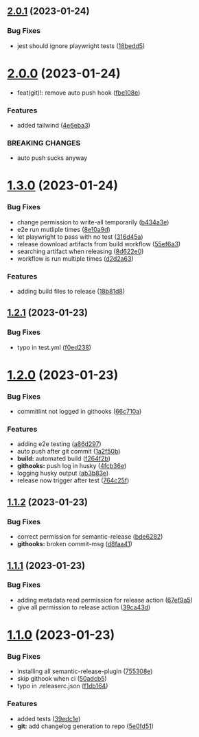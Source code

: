 ## [2.0.1](https://github.com/CUexter/next-template/compare/v2.0.0...v2.0.1) (2023-01-24)

### Bug Fixes

- jest should ignore playwright tests ([18bedd5](https://github.com/CUexter/next-template/commit/18bedd593f54ecc401f5861090015e55617706b7))

# [2.0.0](https://github.com/CUexter/next-template/compare/v1.3.0...v2.0.0) (2023-01-24)

- feat(git)!: remove auto push hook ([fbe108e](https://github.com/CUexter/next-template/commit/fbe108e02572bee652362b822ed342ad3a78fdca))

### Features

- added tailwind ([4e6eba3](https://github.com/CUexter/next-template/commit/4e6eba3510e739a2284b0a52fcc8b48547892ec7))

### BREAKING CHANGES

- auto push sucks anyway

# [1.3.0](https://github.com/CUexter/next-template/compare/v1.2.1...v1.3.0) (2023-01-24)

### Bug Fixes

- change permission to write-all temporarily ([b434a3e](https://github.com/CUexter/next-template/commit/b434a3ec2647572067175079b2dd38c07aa9e740))
- e2e run mutliple times ([8e10a9d](https://github.com/CUexter/next-template/commit/8e10a9df1aca6b1fc93173aa8b560acd598b524f))
- let playwright to pass with no test ([316d45a](https://github.com/CUexter/next-template/commit/316d45ad346621ee80f1bfc1acd4a01b0083e820))
- release download artifacts from build workflow ([55ef6a3](https://github.com/CUexter/next-template/commit/55ef6a33e7aa1785829134b5ba8b0259453706b2))
- searching artifact when releasing ([8d622e0](https://github.com/CUexter/next-template/commit/8d622e02041dd691d7d5c36079b638c3d0919241))
- workflow is run multiple times ([d2d2a63](https://github.com/CUexter/next-template/commit/d2d2a63c8a56eed3b81435bc6be128fdc854b19a))

### Features

- adding build files to release ([18b81d8](https://github.com/CUexter/next-template/commit/18b81d8a8f312445fec3f1b951f479c6855d2f93))

## [1.2.1](https://github.com/CUexter/next-template/compare/v1.2.0...v1.2.1) (2023-01-23)

### Bug Fixes

- typo in test.yml ([f0ed238](https://github.com/CUexter/next-template/commit/f0ed238423cb574f654c437baa1e4e3abc2aaac6))

# [1.2.0](https://github.com/CUexter/next-template/compare/v1.1.2...v1.2.0) (2023-01-23)

### Bug Fixes

- commitlint not logged in githooks ([66c710a](https://github.com/CUexter/next-template/commit/66c710a08991404c208246e596c72d9af07c540a))

### Features

- adding e2e testing ([a86d297](https://github.com/CUexter/next-template/commit/a86d2977800a5456d73f59580b33e688c6e233f0))
- auto push after git commit ([1a2f50b](https://github.com/CUexter/next-template/commit/1a2f50bd38833dcdc77a8495de9721b6a6064634))
- **build:** automated build ([f264f2b](https://github.com/CUexter/next-template/commit/f264f2b59abfddc830541d95c157dd00b314a648))
- **githooks:** push log in husky ([4fcb36e](https://github.com/CUexter/next-template/commit/4fcb36ebe738db95917b6d9fb6d1d7b8e8987fe1))
- logging husky output ([ab3b83e](https://github.com/CUexter/next-template/commit/ab3b83eb55bcd036ff4488b568501e83a83dbc0d))
- release now trigger after test ([764c25f](https://github.com/CUexter/next-template/commit/764c25f2b9326de4988830ae735a18e5fde986eb))

## [1.1.2](https://github.com/CUexter/next-template/compare/v1.1.1...v1.1.2) (2023-01-23)

### Bug Fixes

- correct permission for semantic-release ([bde6282](https://github.com/CUexter/next-template/commit/bde628206602d252fb2af35270b6e7f0032f4a46))
- **githooks:** broken commit-msg ([d8faa41](https://github.com/CUexter/next-template/commit/d8faa41fc2d2f411f9ea2fed8403a3edd5b7aed4))

## [1.1.1](https://github.com/CUexter/next-template/compare/v1.1.0...v1.1.1) (2023-01-23)

### Bug Fixes

- adding metadata read permission for release action ([67ef9a5](https://github.com/CUexter/next-template/commit/67ef9a54b9bdc5b562ec95fa2f564707b0c6c24f))
- give all permission to release action ([39ca43d](https://github.com/CUexter/next-template/commit/39ca43decaae81f706cf7aaabb83de582fe99eeb))

# [1.1.0](https://github.com/CUexter/next-template/compare/v1.0.0...v1.1.0) (2023-01-23)

### Bug Fixes

- installing all semantic-release-plugin ([755308e](https://github.com/CUexter/next-template/commit/755308e1a15e1d23959194e025530eefcb9af4fd))
- skip githook when ci ([50adcb5](https://github.com/CUexter/next-template/commit/50adcb50ef280273d7b9daf1375ab8041d4bc14b))
- typo in .releaserc.json ([f1db164](https://github.com/CUexter/next-template/commit/f1db16493d6e15e9b3bfde6c1b7751f8134996e4))

### Features

- added tests ([39edc1e](https://github.com/CUexter/next-template/commit/39edc1ecd20bd57737d57835a9c55e8e9e74b9fd))
- **git:** add changelog generation to repo ([5e0fd51](https://github.com/CUexter/next-template/commit/5e0fd51dcb26161bd9b929b86622bd3a8553643f))
